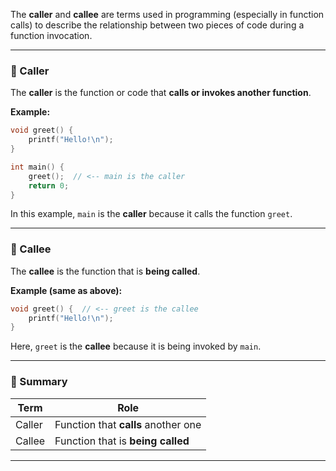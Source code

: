 The **caller** and **callee** are terms used in programming (especially in function calls) to describe the relationship between two pieces of code during a function invocation.

---

### 🔹 Caller

The **caller** is the function or code that **calls or invokes another function**.

**Example:**

```c
void greet() {
    printf("Hello!\n");
}

int main() {
    greet();  // <-- main is the caller
    return 0;
}
```

In this example, `main` is the **caller** because it calls the function `greet`.

---

### 🔹 Callee

The **callee** is the function that is **being called**.

**Example (same as above):**

```c
void greet() {  // <-- greet is the callee
    printf("Hello!\n");
}
```

Here, `greet` is the **callee** because it is being invoked by `main`.

---

### 🔁 Summary

| Term   | Role                                |
| ------ | ----------------------------------- |
| Caller | Function that **calls** another one |
| Callee | Function that is **being called**   |

---
